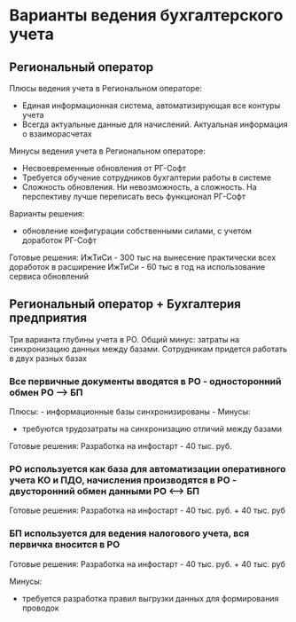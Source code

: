 # Варианты ведения бухгалтерского учета

## Региональный оператор

Плюсы ведения учета в Региональном операторе:
- Единая информационная система, автоматизирующая все контуры учета
- Всегда актуальные данные для начислений. Актуальная информация о взаиморасчетах

Минусы ведения учета в Региональном операторе:
- Несвоевременные обновления от РГ-Софт
- Требуется обучение сотрудников бухгалтерии работы в системе
- Сложность обновления. Ни невозможность, а сложность. На перспективу лучше переписать весь функционал РГ-Софт 

Варианты решения:
- обновление конфигурации собственными силами, с учетом доработок РГ-Софт

Готовые решения:
    ИжТиСи - 300 тыс на вынесение практически всех доработок в расширение
    ИжТиСи - 60 тыс в год на использование сервиса обновлений

## Региональный оператор + Бухгалтерия предприятия

Три варианта глубины учета в РО. Общий минус: затраты на синхронизацию данных между базами. Сотрудникам придется работать в двух разных базах

### Все первичные документы вводятся в РО - односторонний обмен РО --> БП
  Плюсы:
    - информационные базы синхронизированы 
    - 
  Минусы:
  - требуются трудозатраты на синхронизацию отличий между базами


Готовые решения:
    Разработка на инфостарт - 40 тыс. руб.

### РО используется как база для автоматизации оперативного учета КО и ПДО, начисления производятся в РО - двусторонний обмен данными РО <--> БП

Готовые решения:
    Разработка на инфостарт - 40 тыс. руб. + 40 тыс. руб

### БП используется для ведения налогового учета, вся первичка вносится в РО

Готовые решения:
    Разработка на инфостарт - 40 тыс. руб. + 40 тыс. руб


Минусы:
- требуется разработка правил выгрузки данных для формирования проводок